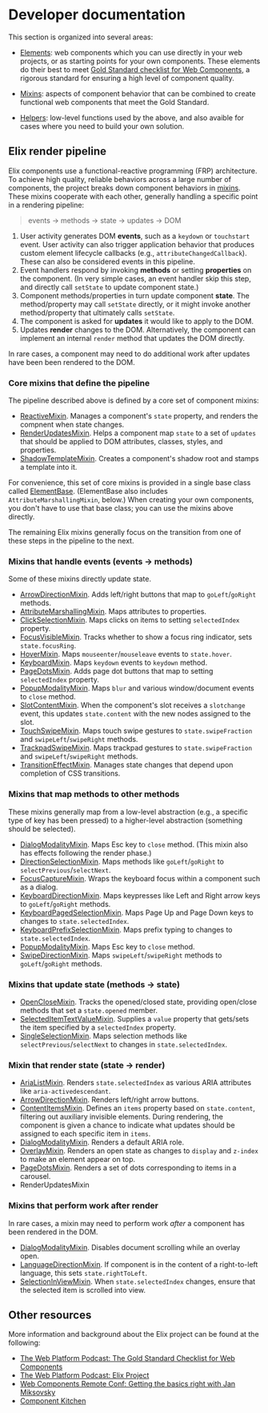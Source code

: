 # Developer documentation

This section is organized into several areas:

* [Elements](/documentation/elements): web components which you can use directly
  in your web projects, or as starting points for your own components. These
  elements do their best to meet [Gold Standard checklist for Web
  Components](https://github.com/webcomponents/gold-standard/wiki), a rigorous
  standard for ensuring a high level of component quality.

* [Mixins](/documentation/mixins): aspects of component behavior that can be
  combined to create functional web components that meet the Gold Standard.

* [Helpers](/documentation/helpers): low-level functions used by the above, and
  also avaible for cases where you need to build your own solution.


## Elix render pipeline

Elix components use a functional-reactive programming (FRP) architecture. To achieve high quality, reliable behaviors across a large number of components, the project breaks down component behaviors in [mixins](mixins). These mixins cooperate with each other, generally handling a specific point in a rendering pipeline:

> events → methods → state → updates → DOM

1. User activity generates DOM **events**, such as a `keydown` or `touchstart` event. User activity can also trigger application behavior that produces custom element lifecycle callbacks (e.g., `attributeChangedCallback`). These can also be considered events in this pipeline.
2. Event handlers respond by invoking **methods** or setting **properties** on the component. (In very simple cases, an event handler skip this step, and directly call `setState` to update component state.)
3. Component methods/properties in turn update component **state**. The method/property may call `setState` directly, or it might invoke another method/property that ultimately calls `setState`.
4. The component is asked for **updates** it would like to apply to the DOM.
5. Updates **render** changes to the DOM. Alternatively, the component can implement an internal `render` method that updates the DOM directly.

In rare cases, a component may need to do additional work after updates have been been rendered to the DOM.


### Core mixins that define the pipeline

The pipeline described above is defined by a core set of component mixins:

* [ReactiveMixin](/documentation/ReactiveMixin). Manages a component's `state` property, and renders the compnent when state changes.
* [RenderUpdatesMixin](/documentation/RenderUpdatesMixin). Helps a component map `state` to a set of `updates` that should be applied to DOM attributes, classes, styles, and properties.
* [ShadowTemplateMixin](/documentation/ShadowTemplateMixin). Creates a component's shadow root and stamps a template into it.

For convenience, this set of core mixins is provided in a single base class called [ElementBase](/documentation/ElementBase). (ElementBase also includes `AttributeMarshallingMixin`, below.) When creating your own components, you don't have to use that base class; you can use the mixins above directly.

The remaining Elix mixins generally focus on the transition from one of these steps in the pipeline to the next.


### Mixins that handle events (events → methods)

Some of these mixins directly update state.

* [ArrowDirectionMixin](/documentation/ArrowDirectionMixin). Adds left/right buttons that map to `goLeft`/`goRight` methods.
* [AttributeMarshallingMixin](/documentation/AttributeMarshallingMixin). Maps attributes to properties.
* [ClickSelectionMixin](/documentation/ClickSelectionMixin). Maps clicks on items to setting `selectedIndex` property.
* [FocusVisibleMixin](/documentation/FocusVisibleMixin). Tracks whether to show a focus ring indicator, sets `state.focusRing`.
* [HoverMixin](/documentation/HoverMixin). Maps `mouseenter`/`mouseleave` events to `state.hover`.
* [KeyboardMixin](/documentation/KeyboardMixin). Maps `keydown` events to `keydown` method.
* [PageDotsMixin](/documentation/PageDotsMixin). Adds page dot buttons that map to setting `selectedIndex` property.
* [PopupModalityMixin](/documentation/PopupModalityMixin). Maps `blur` and various window/document events to `close` method.
* [SlotContentMixin](/documentation/SlotContentMixin). When the component's slot receives a `slotchange` event, this updates `state.content` with the new nodes assigned to the slot.
* [TouchSwipeMixin](/documentation/TouchSwipeMixin). Maps touch swipe gestures to `state.swipeFraction` and `swipeLeft`/`swipeRight` methods.
* [TrackpadSwipeMixin](/documentation/TrackpadSwipeMixin). Maps trackpad gestures to `state.swipeFraction` and `swipeLeft`/`swipeRight` methods.
* [TransitionEffectMixin](/documentation/TransitionEffectMixin). Manages state changes that depend upon completion of CSS transitions.


### Mixins that map methods to other methods

These mixins generally map from a low-level abstraction (e.g., a specific type of key has been pressed) to a higher-level abstraction (something should be selected).

* [DialogModalityMixin](/documentation/DialogModalityMixin). Maps Esc key to `close` method. (This mixin also has effects following the render phase.)
* [DirectionSelectionMixin](/documentation/DirectionSelectionMixin). Maps methods like `goLeft`/`goRight` to `selectPrevious`/`selectNext`.
* [FocusCaptureMixin](/documentation/FocusCaptureMixin). Wraps the keyboard focus within a component such as a dialog.
* [KeyboardDirectionMixin](/documentation/KeyboardDirectionMixin). Maps keypresses like Left and Right arrow keys to `goLeft`/`goRight` methods.
* [KeyboardPagedSelectionMixin](/documentation/KeyboardPagedSelectionMixin). Maps Page Up and Page Down keys to changes to `state.selectedIndex`.
* [KeyboardPrefixSelectionMixin](/documentation/KeyboardPrefixSelectionMixin). Maps prefix typing to changes to `state.selectedIndex`.
* [PopupModalityMixin](/documentation/PopupModalityMixin). Maps Esc key to `close` method.
* [SwipeDirectionMixin](/documentation/SwipeDirectionMixin). Maps `swipeLeft`/`swipeRight` methods to `goLeft`/`goRight` methods.


### Mixins that update state (methods → state)

* [OpenCloseMixin](/documentation/OpenCloseMixin). Tracks the opened/closed state, providing open/close methods that set a `state.opened` member.
* [SelectedItemTextValueMixin](/documentation/SelectedItemTextValueMixin). Supplies a `value` property that gets/sets the item specified by a `selectedIndex` property.
* [SingleSelectionMixin](/documentation/SingleSelectionMixin). Maps selection methods like `selectPrevious`/`selectNext` to changes in `state.selectedIndex`.


### Mixin that render state (state → render)

* [AriaListMixin](/documentation/AriaListMixin). Renders `state.selectedIndex` as various ARIA attributes like `aria-activedescendant`.
* [ArrowDirectionMixin](/documentation/ArrowDirectionMixin). Renders left/right arrow buttons.
* [ContentItemsMixin](/documentation/ContentItemsMixin). Defines an `items` property based on `state.content`, filtering out auxiliary invisible elements. During rendering, the component is given a chance to indicate what updates should be assigned to each specific item in `items`.
* [DialogModalityMixin](/documentation/DialogModalityMixin). Renders a default ARIA role.
* [OverlayMixin](/documentation/OverlayMixin). Renders an open state as changes to `display` and `z-index` to make an element appear on top.
* [PageDotsMixin](/documentation/PageDotsMixin). Renders a set of dots corresponding to items in a carousel.
* RenderUpdatesMixin


### Mixins that perform work after render

In rare cases, a mixin may need to perform work _after_ a component has been rendered in the DOM.

* [DialogModalityMixin](/documentation/DialogModalityMixin). Disables document scrolling while an overlay open.
* [LanguageDirectionMixin](/documentation/LanguageDirectionMixin). If component is in the content of a right-to-left language, this sets `state.rightToLeft`.
* [SelectionInViewMixin](/documentation/SelectionInViewMixin). When `state.selectedIndex` changes, ensure that the selected item is scrolled into view.


## Other resources

More information and background about the Elix project can be found at the 
following:

* [The Web Platform Podcast: The Gold Standard Checklist for Web Components](http://thewebplatformpodcast.com/126-gold-standard-checklist-for-web-components)
* [The Web Platform Podcast: Elix Project](http://thewebplatformpodcast.com/129-elix-project)
* [Web Components Remote Conf: Getting the basics right with Jan Miksovsky](https://youtu.be/3Xq0IrFbZGg)
* [Component Kitchen](https://component.kitchen)

